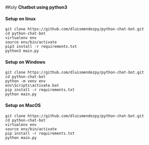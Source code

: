 #Koly
**Chatbot using python3**

#### Setup on linux
    git clone https://github.com/dluismendezpy/python-chat-bot.git
    cd python-chat-bot
    virtualenv env 
    source env/bin/activate
    pip3 install -r requirements.txt
    python3 main.py

#### Setup on Windows
    git clone https://github.com/dluismendezpy/python-chat-bot.git
    cd python-chat-bot
    python -m venv env
    env\Scripts\activate.bat
    pip install -r requirements.txt
    python main.py

#### Setup on MacOS
    git clone https://github.com/dluismendezpy/python-chat-bot.git
    cd python-chat-bot
    virtualenv env 
    source env/bin/activate
    pip install -r requirements.txt
    python main.py
